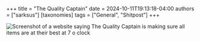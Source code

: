 +++
title = "The Quality Captain"
date = 2024-10-11T19:13:18-04:00
authors = ["sarksus"]
[taxonomies]
tags = ["General", "Shitpost"]
+++

![Screenshot of a website saying The Quality Captain is making sure all items are at their best at 7 o clock](/post_images/quality_captain.png)